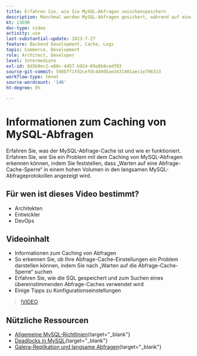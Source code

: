 ```yaml
---
title: Erfahren Sie, wie Sie MySQL-Abfragen zwischenspeichern
description: Manchmal werden MySQL-Abfragen gesichert, während auf eine Sperre gewartet wird. In diesem Tutorial wird erläutert, was das Abfrage-Caching ist und einige Empfehlungen für Einstellungen, wenn Probleme auftreten.
kt: 13690
doc-type: video
activity: use
last-substantial-update: 2023-7-27
feature: Backend Development, Cache, Logs
topic: Commerce, Development
role: Architect, Developer
level: Intermediate
exl-id: 8d3b0ec2-e80c-4457-b924-69e8b8cedf03
source-git-commit: 598bff1fd2cefdc449d5ae3431401aec1e796313
workflow-type: tm+mt
source-wordcount: '146'
ht-degree: 0%

---
```


# Informationen zum Caching von MySQL-Abfragen

Erfahren Sie, was der MySQL-Abfrage-Cache ist und wie er funktioniert. Erfahren Sie, wie Sie ein Problem mit dem Caching von MySQL-Abfragen erkennen können, indem Sie feststellen, dass „Warten auf eine Abfrage-Cache-Sperre“ in einem hohen Volumen in den langsamen MySQL-Abfrageprotokollen angezeigt wird.

## Für wen ist dieses Video bestimmt?

- Architekten
- Entwickler
- DevOps

## Videoinhalt

- Informationen zum Caching von Abfragen
- So erkennen Sie, ob Ihre Abfrage-Cache-Einstellungen ein Problem darstellen können, indem Sie nach „Warten auf die Abfrage-Cache-Sperre“ suchen
- Erfahren Sie, wie die SQL gespeichert und zum Suchen eines übereinstimmenden Abfrage-Caches verwendet wird
- Einige Tipps zu Konfigurationseinstellungen

>[!VIDEO](https://video.tv.adobe.com/v/3422015?learn=on)

## Nützliche Ressourcen

- [Allgemeine MySQL-Richtlinien](https://experienceleague.adobe.com/docs/commerce-operations/installation-guide/prerequisites/database-server/mysql.html?lang=de){target="_blank"}
- [Deadlocks in MySQL](https://experienceleague.adobe.com/docs/commerce-knowledge-base/kb/troubleshooting/database/deadlocks-in-mysql.html?lang=de){target="_blank"}
- [Galera-Replikation und langsame Abfragen](https://experienceleague.adobe.com/docs/commerce-learn/tutorials/backend-development/galera-db-slow-replication.html?lang=de){target="_blank"}
